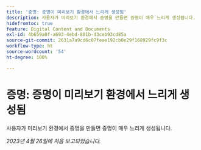 ```yaml
---
title: '증명: 증명이 미리보기 환경에서 느리게 생성됨'
description: 사용자가 미리보기 환경에서 증명을 만들면 증명이 매우 느리게 생성됩니다.
hidefromtoc: true
feature: Digital Content and Documents
exl-id: 4b659a0f-a693-4ebd-801b-d3ceb93cd85a
source-git-commit: 2631a7a9cd6c07feae192cb0e29f168929fc9f3c
workflow-type: ht
source-wordcount: '54'
ht-degree: 100%

---
```


# 증명: 증명이 미리보기 환경에서 느리게 생성됨

<!--This article is by request. Article is on WF and WFP TOCs-->

사용자가 미리보기 환경에서 증명을 만들면 증명이 매우 느리게 생성됩니다.

_2023년 4월 26일에 처음 보고되었습니다._
